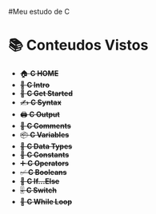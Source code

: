 #Meu estudo de C
# 📚 Conteudos Vistos

- ~~🏠 **C HOME**~~  
- ~~📖 **C Intro**~~  
- ~~🚀 **C Get Started**~~  
- ~~✍️ **C Syntax**~~  
- ~~🖨️ **C Output**~~  
- ~~💬 **C Comments**~~  
- ~~📦 **C Variables**~~  
- ~~🔢 **C Data Types**~~  
- ~~📏 **C Constants**~~  
- ~~➕ **C Operators**~~  
- ~~✅ **C Booleans**~~  
- ~~🔀 **C If...Else**~~  
- ~~🎚️ **C Switch**~~  
- ~~🔄 **C While Loop**~~
